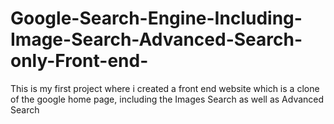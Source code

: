 # Google-Search-Engine-Including-Image-Search-Advanced-Search-only-Front-end-
This is my first project where i created a front end website which is a clone of the google home page, including the Images Search as well as Advanced Search
